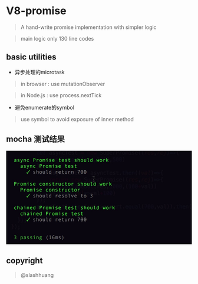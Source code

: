 # V8-promise

> A hand-write promise implementation with simpler logic

> main logic only 130 line codes

## basic utilities

- 异步处理的microtask 

> in browser : use mutationObserver

> in Node.js : use process.nextTick

- 避免enumerate的symbol

> use symbol to avoid exposure of inner method


## mocha 测试结果

![测试通过](./img/test.png)

## copyright

> @slashhuang  




